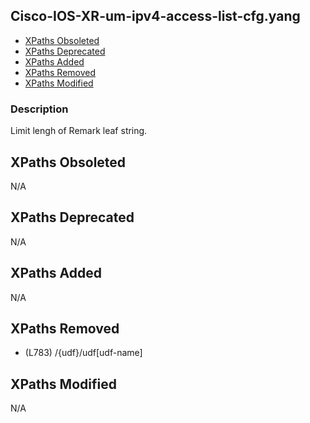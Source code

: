 ## Cisco-IOS-XR-um-ipv4-access-list-cfg.yang

- [XPaths Obsoleted](#xpaths-obsoleted)
- [XPaths Deprecated](#xpaths-deprecated)
- [XPaths Added](#xpaths-added)
- [XPaths Removed](#xpaths-removed)
- [XPaths Modified](#xpaths-modified)

### Description

Limit lengh of Remark leaf string.

## XPaths Obsoleted

N/A

## XPaths Deprecated

N/A

## XPaths Added

N/A

## XPaths Removed

- (L783)	/{udf}/udf[udf-name]

## XPaths Modified

N/A


